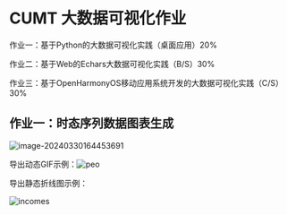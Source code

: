 # CUMT 大数据可视化作业

作业一：基于Python的大数据可视化实践（桌面应用）20%

作业二：基于Web的Echars大数据可视化实践（B/S）30%

作业三：基于OpenHarmonyOS移动应用系统开发的大数据可视化实践（C/S）30%



## 作业一：时态序列数据图表生成

![image-20240330164453691](https://qinglan-1324038201.cos.ap-nanjing.myqcloud.com/images/202403301653987.png)

导出动态GIF示例：![peo](https://qinglan-1324038201.cos.ap-nanjing.myqcloud.com/images/202403301653988.gif)

导出静态折线图示例：

![incomes](https://qinglan-1324038201.cos.ap-nanjing.myqcloud.com/images/202403301653989.png)